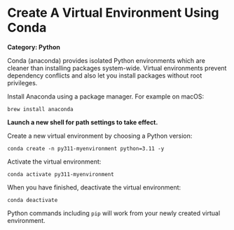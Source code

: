 # Create A Virtual Environment Using Conda

__Category: Python__

Conda (anaconda) provides isolated Python environments which are cleaner than installing packages system-wide. Virtual environments prevent dependency conflicts and also let you install packages without root privileges.

Install Anaconda using a package manager. For example on macOS:

```shell
brew install anaconda
```

__Launch a new shell for path settings to take effect.__

Create a new virtual environment by choosing a Python version:

```shell
conda create -n py311-myenvironment python=3.11 -y
```

Activate the virtual environment:

```shell
conda activate py311-myenvironment
```

When you have finished, deactivate the virtual environment:

```shell
conda deactivate
```

Python commands including `pip` will work from your newly created virtual environment.
